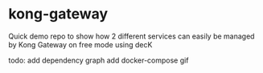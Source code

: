 # kong-gateway
Quick demo repo to show how 2 different services can easily be managed by Kong Gateway on free mode using decK

todo:
add dependency graph
add docker-compose gif

